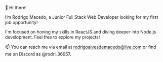 👋 Hi there! 

I’m Rodrigo Macedo, a Junior Full Stack Web Developer looking for my first job opportunity!

I'm focused on honing my skills in ReactJS and diving deeper into Node.js development. Feel free to explore my projects!

📫 You can reach me via email at rodrigoalvesdemacedo@live.com or find me on Discord as @rodri_36957.

<!---
macedo-rodrigo/macedo-rodrigo is a ✨ special ✨ repository because its `README.md` (this file) appears on your GitHub profile.
You can click the Preview link to take a look at your changes.
--->
